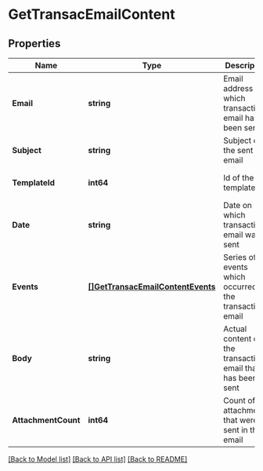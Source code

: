 # GetTransacEmailContent

## Properties
Name | Type | Description | Notes
------------ | ------------- | ------------- | -------------
**Email** | **string** | Email address to which transactional email has been sent | [default to null]
**Subject** | **string** | Subject of the sent email | [default to null]
**TemplateId** | **int64** | Id of the template | [optional] [default to null]
**Date** | **string** | Date on which transactional email was sent | [default to null]
**Events** | [**[]GetTransacEmailContentEvents**](GetTransacEmailContentEvents.md) | Series of events which occurred on the transactional email | [default to null]
**Body** | **string** | Actual content of the transactional email that has been sent | [default to null]
**AttachmentCount** | **int64** | Count of the attachments that were sent in the email | [default to null]

[[Back to Model list]](../README.md#documentation-for-models) [[Back to API list]](../README.md#documentation-for-api-endpoints) [[Back to README]](../README.md)


